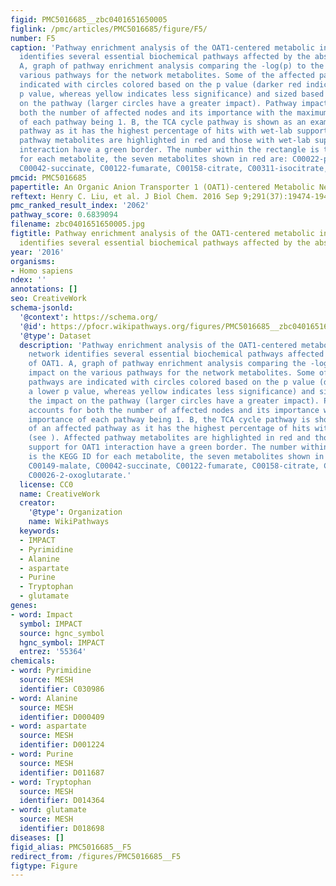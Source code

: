 ```yaml
---
figid: PMC5016685__zbc0401651650005
figlink: /pmc/articles/PMC5016685/figure/F5/
number: F5
caption: 'Pathway enrichment analysis of the OAT1-centered metabolic interaction network
  identifies several essential biochemical pathways affected by the absence of OAT1.
  A, graph of pathway enrichment analysis comparing the -log(p) to the impact on the
  various pathways for the network metabolites. Some of the affected pathways are
  indicated with circles colored based on the p value (darker red indicates a lower
  p value, whereas yellow indicates less significance) and sized based on the impact
  on the pathway (larger circles have a greater impact). Pathway impact accounts for
  both the number of affected nodes and its importance with the maximum importance
  of each pathway being 1. B, the TCA cycle pathway is shown as an example of an affected
  pathway as it has the highest percentage of hits with wet-lab support (see ). Affected
  pathway metabolites are highlighted in red and those with wet-lab support for OAT1
  interaction have a green border. The number within the rectangle is the KEGG ID
  for each metabolite, the seven metabolites shown in red are: C00022-pyruvate, C00149-malate,
  C00042-succinate, C00122-fumarate, C00158-citrate, C00311-isocitrate, C00026-2-oxoglutarate.'
pmcid: PMC5016685
papertitle: An Organic Anion Transporter 1 (OAT1)-centered Metabolic Network  .
reftext: Henry C. Liu, et al. J Biol Chem. 2016 Sep 9;291(37):19474-19486.
pmc_ranked_result_index: '2062'
pathway_score: 0.6839094
filename: zbc0401651650005.jpg
figtitle: Pathway enrichment analysis of the OAT1-centered metabolic interaction network
  identifies several essential biochemical pathways affected by the absence of OAT1
year: '2016'
organisms:
- Homo sapiens
ndex: ''
annotations: []
seo: CreativeWork
schema-jsonld:
  '@context': https://schema.org/
  '@id': https://pfocr.wikipathways.org/figures/PMC5016685__zbc0401651650005.html
  '@type': Dataset
  description: 'Pathway enrichment analysis of the OAT1-centered metabolic interaction
    network identifies several essential biochemical pathways affected by the absence
    of OAT1. A, graph of pathway enrichment analysis comparing the -log(p) to the
    impact on the various pathways for the network metabolites. Some of the affected
    pathways are indicated with circles colored based on the p value (darker red indicates
    a lower p value, whereas yellow indicates less significance) and sized based on
    the impact on the pathway (larger circles have a greater impact). Pathway impact
    accounts for both the number of affected nodes and its importance with the maximum
    importance of each pathway being 1. B, the TCA cycle pathway is shown as an example
    of an affected pathway as it has the highest percentage of hits with wet-lab support
    (see ). Affected pathway metabolites are highlighted in red and those with wet-lab
    support for OAT1 interaction have a green border. The number within the rectangle
    is the KEGG ID for each metabolite, the seven metabolites shown in red are: C00022-pyruvate,
    C00149-malate, C00042-succinate, C00122-fumarate, C00158-citrate, C00311-isocitrate,
    C00026-2-oxoglutarate.'
  license: CC0
  name: CreativeWork
  creator:
    '@type': Organization
    name: WikiPathways
  keywords:
  - IMPACT
  - Pyrimidine
  - Alanine
  - aspartate
  - Purine
  - Tryptophan
  - glutamate
genes:
- word: Impact
  symbol: IMPACT
  source: hgnc_symbol
  hgnc_symbol: IMPACT
  entrez: '55364'
chemicals:
- word: Pyrimidine
  source: MESH
  identifier: C030986
- word: Alanine
  source: MESH
  identifier: D000409
- word: aspartate
  source: MESH
  identifier: D001224
- word: Purine
  source: MESH
  identifier: D011687
- word: Tryptophan
  source: MESH
  identifier: D014364
- word: glutamate
  source: MESH
  identifier: D018698
diseases: []
figid_alias: PMC5016685__F5
redirect_from: /figures/PMC5016685__F5
figtype: Figure
---
```

